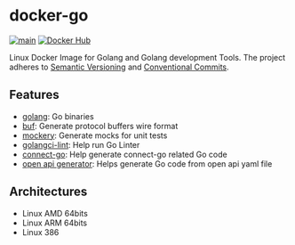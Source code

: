 # docker-go

[![main](https://github.com/Tochemey/docker-go/actions/workflows/main.yml/badge.svg)](https://github.com/Tochemey/docker-go/actions/workflows/main.yml)
[![Docker Hub](https://img.shields.io/badge/docker%20hub-tochemey-blue?style=flat-square)](https://hub.docker.com/repository/docker/tochemey/docker-go)

Linux Docker Image for Golang and Golang development Tools. The project adheres to [Semantic Versioning](https://semver.org) and [Conventional Commits](https://www.conventionalcommits.org/en/v1.0.0/).

## Features

- [golang](https://go.dev/dl/): Go binaries
- [buf](https://buf.build): Generate protocol buffers wire format
- [mockery](https://github.com/vektra/mockery): Generate mocks for unit tests
- [golangci-lint](https://github.com/golangci/golangci-lint): Help run Go Linter
- [connect-go](https://connectrpc.com/): Help generate connect-go related Go code
- [open api generator](https://github.com/oapi-codegen/oapi-codegen): Helps generate Go code from open api yaml file

## Architectures

- Linux AMD 64bits
- Linux ARM 64bits
- Linux 386
